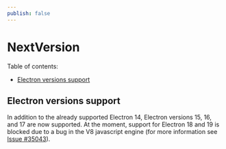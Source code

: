 ```yaml
---
publish: false
---
```


# NextVersion

Table of contents:

- [Electron versions support](#electron-versions-support)

## Electron versions support

In addition to the already supported Electron 14, Electron versions 15, 16, and 17 are now supported. At the moment, support for Electron 18 and 19 is blocked due to a bug in the V8 javascript engine (for more information see [Issue #35043](https://github.com/electron/electron/issues/35043)).
